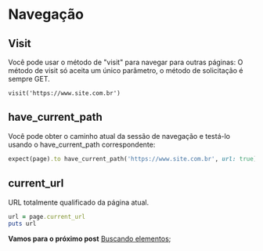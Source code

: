 # Navegação

## Visit
Você pode usar o método de "visit" para navegar para outras páginas:
O método de visit só aceita um único parâmetro, o método de solicitação é sempre GET.

```
visit('https://www.site.com.br')
```

## have_current_path

Você pode obter o caminho atual da sessão de navegação e testá-lo usando o have_current_path correspondente:

```ruby
expect(page).to have_current_path('https://www.site.com.br', url: true)
```

## current_url
URL totalmente qualificado da página atual.

```ruby
url = page.current_url
puts url
```

**Vamos para o próximo post** [Buscando elementos](https://github.com/brunobatista25/best_archer/blob/master/tests/Capybara/05-buscando_elementos.md);
